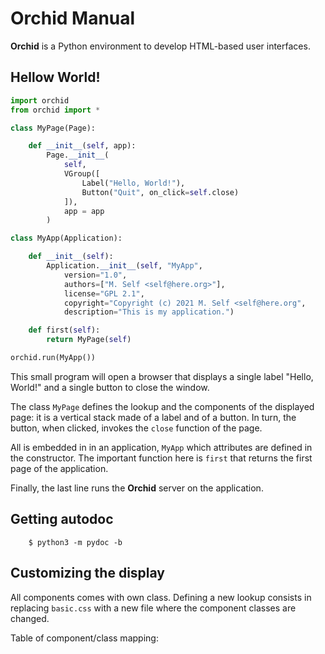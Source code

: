 # Orchid Manual

**Orchid** is a Python environment to develop HTML-based user interfaces.


## Hellow World!

```python
import orchid
from orchid import *

class MyPage(Page):

	def __init__(self, app):
		Page.__init__(
			self,
			VGroup([
				Label("Hello, World!"),
				Button("Quit", on_click=self.close)
			]),
			app = app
		)

class MyApp(Application):

	def __init__(self):
		Application.__init__(self, "MyApp",
			version="1.0",
			authors=["M. Self <self@here.org>"],
			license="GPL 2.1",
			copyright="Copyright (c) 2021 M. Self <self@here.org",
			description="This is my application.")

	def first(self):
		return MyPage(self)

orchid.run(MyApp())
```

This small program will open a browser that displays a single label "Hello, World!" and a single button to close the window.

The class `MyPage` defines the lookup and the components of the displayed page: it is a vertical stack made of a label and of a button. In turn, the button, when clicked, invokes the `close` function of the page.

All is embedded in in an application, `MyApp` which attributes are defined in the constructor. The important function here is `first` that returns the first page of the application.

Finally, the last line runs the **Orchid** server on the application.


## Getting autodoc

```
	$ python3 -m pydoc -b
```


## Customizing the display

All components comes with own class. Defining a new lookup consists in replacing `basic.css` with a new file where the component classes are changed.

Table of component/class mapping:



